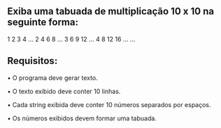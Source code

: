 ## Exiba uma tabuada de multiplicação 10 x 10 na seguinte forma:
1 2 3 4 …
2 4 6 8 …
3 6 9 12 …
4 8 12 16 …
…
## Requisitos:
•	O programa deve gerar texto.

•	O texto exibido deve conter 10 linhas.

•	Cada string exibida deve conter 10 números separados por espaços.

•	Os números exibidos devem formar uma tabuada.